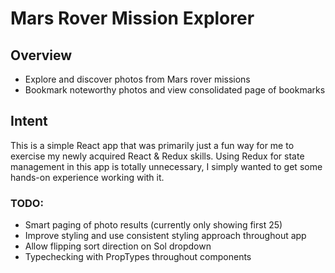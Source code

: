 # Mars Rover Mission Explorer

## Overview

* Explore and discover photos from Mars rover missions
* Bookmark noteworthy photos and view consolidated page of bookmarks

## Intent

<p>
This is a simple React app that was primarily just a fun way for me to 
exercise my newly acquired React & Redux skills.  Using Redux for state 
management in this app is totally unnecessary, I simply wanted to get
some hands-on experience working with it. 
</p>


### TODO:
* Smart paging of photo results (currently only showing first 25)
* Improve styling and use consistent styling approach throughout app
* Allow flipping sort direction on Sol dropdown
* Typechecking with PropTypes throughout components


